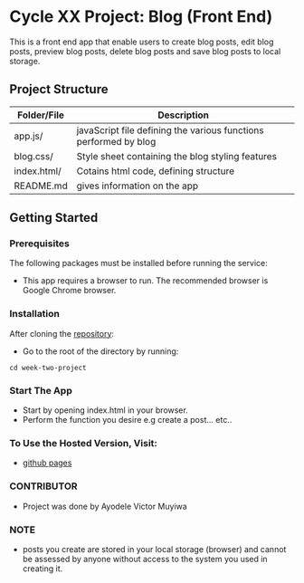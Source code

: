 # Cycle XX Project: Blog (Front End)

This is a front end app that enable users to create blog posts, edit blog posts, preview blog posts, delete blog posts and save blog posts to local storage.

## Project Structure

|  Folder/File |  Description |
|---|---|
|  app.js/ | javaScript file defining the various functions performed by blog |
|  blog.css/ | Style sheet containing the blog styling features  |
|  index.html/ | Cotains html code, defining structure |
|  README.md | gives information on the app  |


## Getting Started

### Prerequisites

The following packages must be installed before running the service:

- This app requires a browser to run. The recommended browser is Google Chrome browser.

### Installation

After cloning the [repository](https://github.com/ayodelevm/week-two-project.git):

- Go to the root of the directory by running:
```
cd week-two-project
```

### Start The App

- Start by opening index.html in your browser.
- Perform the function you desire e.g create a post... etc..

### To Use the Hosted Version, Visit:

- [github pages](https://ayodelevm.github.io/week-two-project/)

### CONTRIBUTOR

- Project was done by Ayodele Victor Muyiwa

### NOTE

- posts you create are stored in your local storage (browser) and cannot be assessed by anyone without access to the system you used in creating it.

